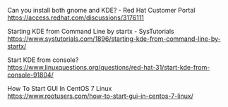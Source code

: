 Can you install both gnome and KDE? - Red Hat Customer Portal  
 https://access.redhat.com/discussions/3176111  

Starting KDE from Command Line by startx - SysTutorials  
 https://www.systutorials.com/1896/starting-kde-from-command-line-by-startx/  

Start KDE from console?  
 https://www.linuxquestions.org/questions/red-hat-31/start-kde-from-console-91804/  

How To Start GUI In CentOS 7 Linux  
 https://www.rootusers.com/how-to-start-gui-in-centos-7-linux/ 
 
 
